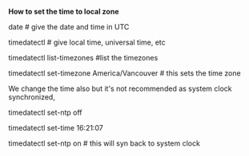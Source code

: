 **How to set the time to local zone**

date # give the date and time in UTC

timedatectl    # give local time, universal time, etc

timedatectl list-timezones     #list the timezones

timedatectl set-timezone America/Vancouver      # this sets the time zone




We change the time also but it's not recommended as system clock synchronized,

timedatectl set-ntp off

timedatectl set-time 16:21:07

timedatectl set-ntp on # this will syn back to system clock

